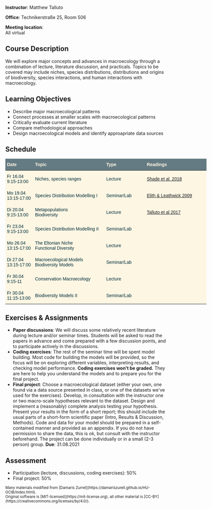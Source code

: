 **Instructor**: Matthew Talluto

**Office**: Technikerstraße 25, Room 506

**Meeting location**:  
All virtual 

## Course Description
We will explore major concepts and advances in macroecology through a combination of lecture, literature discussion, and practicals. Topics to be covered may include niches, species distributions, distributions and origins of biodiversity, species interactions, and human interactions with macroecology.

## Learning Objectives
* Describe major macroecological patterns
* Connect processes at smaller scales with macroecological patterns
* Critically evaluate current literature
* Compare methodological approaches
* Design macroecological models and identify approapriate data sources 

## Schedule
<style type="text/css">
.tg  {border-collapse:collapse;border-color:#93a1a1;border-spacing:0;}
.tg td{background-color:#fdf6e3;border-color:#93a1a1;border-style:solid;border-width:0px;color:#002b36;
  font-family:Arial, sans-serif;font-size:14px;overflow:hidden;padding:10px 5px;word-break:normal;}
.tg th{background-color:#657b83;border-color:#93a1a1;border-style:solid;border-width:0px;color:#fdf6e3;
  font-family:Arial, sans-serif;font-size:14px;font-weight:normal;overflow:hidden;padding:10px 5px;word-break:normal;}
.tg .tg-cly1{text-align:left;vertical-align:middle}
.tg .tg-1wig{font-weight:bold;text-align:left;vertical-align:top}
</style>
<table class="tg" style="undefined;table-layout: fixed; width: 630px">
<colgroup>
<col style="width: 88px">
<col style="width: 223px">
<col style="width: 127px">
<col style="width: 192px">
</colgroup>
<thead>
  <tr>
    <th class="tg-1wig">Date</th>
    <th class="tg-1wig">Topic</th>
    <th class="tg-1wig">Type</th>
    <th class="tg-1wig">Readings</th>
  </tr>
</thead>
<tbody>
  <tr>
    <td class="tg-cly1">Fr 16.04<br>9:15-13:00</td>
    <td class="tg-cly1">Niches, species ranges</td>
    <td class="tg-cly1">Lecture</td>
    <td class="tg-cly1"><a href="https://www.cell.com/trends/ecology-evolution/fulltext/S0169-5347(18)30186-1?_returnURL=https%3A%2F%2Flinkinghub.elsevier.com%2Fretrieve%2Fpii%2FS0169534718301861%3Fshowall%3Dtrue">Shade et al. 2018</a></td>
  </tr>
  <tr>
    <td class="tg-cly1">Mo 19.04<br>13:15-17:00</td>
    <td class="tg-cly1">Species Distribution Modelling I</td>
    <td class="tg-cly1">Seminar/Lab</td>
    <td class="tg-cly1"><a href="https://www.annualreviews.org/doi/full/10.1146/annurev.ecolsys.110308.120159?casa_token=mdDFf2Vpu8oAAAAA:EvGYQGT3wgeVKGySA0QzcQnSjaXi0V0t2Cq8lG1zhnli5tEv4ap1fJLsvh-Wx5EF0jQXqjI0GD18">Elith & Leathwick 2009</a></td>
  </tr>
  <tr>
    <td class="tg-cly1">Di 20.04<br>9:15-13:00</td>
    <td class="tg-cly1">Metapopulations<br>Biodiversity</td>
    <td class="tg-cly1">Lecture</td>
    <td class="tg-cly1"><a href="https://www.nature.com/articles/s41559-017-0182">Talluto et al 2017</a></td>
  </tr>
  <tr>
    <td class="tg-cly1">Fr 23.04<br>9:15-13:00</td>
    <td class="tg-cly1">Species Distribution Modelling II</td>
    <td class="tg-cly1">Seminar/Lab</td>
    <td class="tg-cly1"></td>
  </tr>
  <tr>
    <td class="tg-cly1">Mo 26.04<br>13:15-17:00</td>
    <td class="tg-cly1">The Eltonian Niche<br>Functional Diversity</td>
    <td class="tg-cly1">Lecture</td>
    <td class="tg-cly1"></td>
  </tr>
  <tr>
    <td class="tg-cly1">Di 27.04<br>13:15-17:00</td>
    <td class="tg-cly1">Macroecological Models<br>Biodiversity Models</td>
    <td class="tg-cly1">Seminar/Lab</td>
    <td class="tg-cly1"></td>
  </tr>
  <tr>
    <td class="tg-cly1">Fr 30.04<br>9:15-11</td>
    <td class="tg-cly1">Conservation Macroecology</td>
    <td class="tg-cly1">Lecture</td>
    <td class="tg-cly1"></td>
  </tr>
  <tr>
    <td class="tg-cly1">Fr 30.04<br>11:15-13:00</td>
    <td class="tg-cly1">Biodiversity Models II</td>
    <td class="tg-cly1">Seminar/Lab</td>
    <td class="tg-cly1"></td>
  </tr>
</tbody>
</table>

## Exercises & Assignments
* **Paper discussions**: We will discuss some relatively recent literature during lecture and/or seminar times. Students will be asked to read the papers in advance and come prepared with a few discussion points, and to participate actively in the discussions.
* **Coding exercises**: The rest of the seminar time will be spent model building. Most code for building the models will be provided, so the focus will be on exploring different variables, interpreting results, and checking model performance. **Coding exercises won't be graded.** They are here to help you understand the models and to prepare you for the final project.
* **Final project**: Choose a macroecological dataset (either your own, one found via a data source presented in class, or one of the datasets we've used for the exercises). Develop, in consultation with the instructor one or two macro-scale hypotheses relevant to the dataset. Design and implement a (reasonably) complete analysis testing your hypothesis. Present your results in the form of a short report; this should include the usual parts of a short-form scientific paper (Intro, Results & Discussion, Methods). Code and data for your model should be prepared in a self-contained manner and provided as an appendix. If you do not have permission to share the data, this is ok, but consult with the instructor beforehand. The project can be done individually or in a small (2-3 person) group. **Due**: 31.08.2021

## Assessment
* Participation (lecture, discussions, coding exercises): 50%
* Final project: 50%


<small>
Many materials modified from [Damaris Zurrel](https://damariszurell.github.io/HU-GCIB/index.html). 
<br/> Original software is [MIT-licensed](https://mit-license.org), all other material is [CC-BY](https://creativecommons.org/licenses/by/4.0/).
</small>